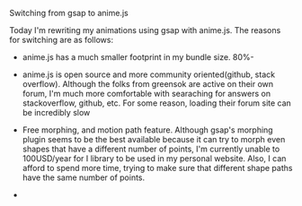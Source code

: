 Switching from gsap to anime.js

Today I'm rewriting my animations using gsap with anime.js. The reasons for switching are as follows:

 - anime.js has a much smaller footprint in my bundle size. 80%-
 - anime.js is open source and more community oriented(github, stack overflow).
   Although the folks from greensok are active on their own forum, I'm much more comfortable with searaching for answers on stackoverflow, github, etc.
   For some reason, loading their forum site can be incredibly slow
 - Free morphing, and motion path feature.
   Although gsap's morphing plugin seems to be the best available because it can try to morph even shapes that have a different number of points, I'm currently unable to 100USD/year for I library to be used in my personal website.
   Also, I can afford to spend more time, trying to make sure that different shape paths have the same number of points.
   
 - 

